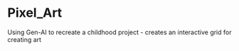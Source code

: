 # Pixel_Art
 Using Gen-AI to recreate a childhood project - creates an interactive grid for creating art

